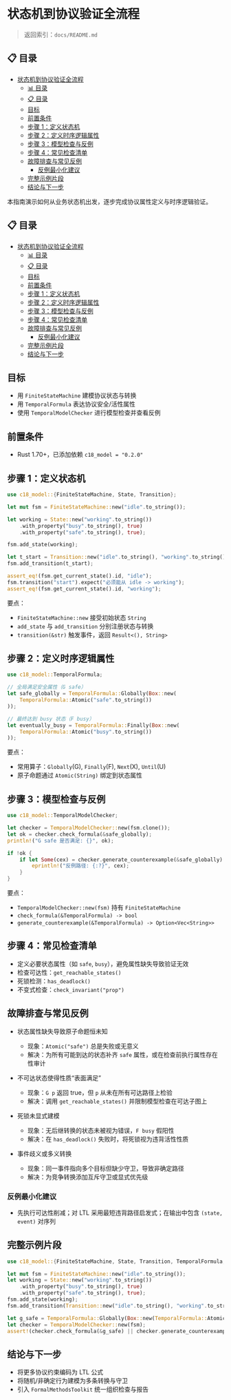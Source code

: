 ﻿# 状态机到协议验证全流程

> 返回索引：`docs/README.md`

## 📋 目录
- [状态机到协议验证全流程](#状态机到协议验证全流程)
  - [📊 目录](#-目录)
  - [📋 目录](#-目录-1)
  - [目标](#目标)
  - [前置条件](#前置条件)
  - [步骤 1：定义状态机](#步骤-1定义状态机)
  - [步骤 2：定义时序逻辑属性](#步骤-2定义时序逻辑属性)
  - [步骤 3：模型检查与反例](#步骤-3模型检查与反例)
  - [步骤 4：常见检查清单](#步骤-4常见检查清单)
  - [故障排查与常见反例](#故障排查与常见反例)
    - [反例最小化建议](#反例最小化建议)
  - [完整示例片段](#完整示例片段)
  - [结论与下一步](#结论与下一步)

本指南演示如何从业务状态机出发，逐步完成协议属性定义与时序逻辑验证。

## 📋 目录

- [状态机到协议验证全流程](#状态机到协议验证全流程)
  - [📊 目录](#-目录)
  - [📋 目录](#-目录-1)
  - [目标](#目标)
  - [前置条件](#前置条件)
  - [步骤 1：定义状态机](#步骤-1定义状态机)
  - [步骤 2：定义时序逻辑属性](#步骤-2定义时序逻辑属性)
  - [步骤 3：模型检查与反例](#步骤-3模型检查与反例)
  - [步骤 4：常见检查清单](#步骤-4常见检查清单)
  - [故障排查与常见反例](#故障排查与常见反例)
    - [反例最小化建议](#反例最小化建议)
  - [完整示例片段](#完整示例片段)
  - [结论与下一步](#结论与下一步)

## 目标

- 用 `FiniteStateMachine` 建模协议状态与转换
- 用 `TemporalFormula` 表达协议安全/活性属性
- 使用 `TemporalModelChecker` 进行模型检查并查看反例

## 前置条件

- Rust 1.70+，已添加依赖 `c18_model = "0.2.0"`

## 步骤 1：定义状态机

```rust
use c18_model::{FiniteStateMachine, State, Transition};

let mut fsm = FiniteStateMachine::new("idle".to_string());

let working = State::new("working".to_string())
    .with_property("busy".to_string(), true)
    .with_property("safe".to_string(), true);

fsm.add_state(working);

let t_start = Transition::new("idle".to_string(), "working".to_string(), "start".to_string());
fsm.add_transition(t_start);

assert_eq!(fsm.get_current_state().id, "idle");
fsm.transition("start").expect("必须能从 idle -> working");
assert_eq!(fsm.get_current_state().id, "working");
```

要点：

- `FiniteStateMachine::new` 接受初始状态 `String`
- `add_state` 与 `add_transition` 分别注册状态与转换
- `transition(&str)` 触发事件，返回 `Result<(), String>`

## 步骤 2：定义时序逻辑属性

```rust
use c18_model::TemporalFormula;

// 全局满足安全属性（G safe）
let safe_globally = TemporalFormula::Globally(Box::new(
    TemporalFormula::Atomic("safe".to_string())
));

// 最终达到 busy 状态（F busy）
let eventually_busy = TemporalFormula::Finally(Box::new(
    TemporalFormula::Atomic("busy".to_string())
));
```

要点：

- 常用算子：`Globally`(G), `Finally`(F), `Next`(X), `Until`(U)
- 原子命题通过 `Atomic(String)` 绑定到状态属性

## 步骤 3：模型检查与反例

```rust
use c18_model::TemporalModelChecker;

let checker = TemporalModelChecker::new(fsm.clone());
let ok = checker.check_formula(&safe_globally);
println!("G safe 是否满足: {}", ok);

if !ok {
    if let Some(cex) = checker.generate_counterexample(&safe_globally) {
        eprintln!("反例路径: {:?}", cex);
    }
}
```

要点：

- `TemporalModelChecker::new(fsm)` 持有 `FiniteStateMachine`
- `check_formula(&TemporalFormula) -> bool`
- `generate_counterexample(&TemporalFormula) -> Option<Vec<String>>`

## 步骤 4：常见检查清单

- 定义必要状态属性（如 `safe`, `busy`），避免属性缺失导致验证无效
- 检查可达性：`get_reachable_states()`
- 死锁检测：`has_deadlock()`
- 不变式检查：`check_invariant("prop")`

## 故障排查与常见反例

- 状态属性缺失导致原子命题恒未知
  - 现象：`Atomic("safe")` 总是失败或无意义
  - 解决：为所有可能到达的状态补齐 `safe` 属性，或在检查前执行属性存在性审计

- 不可达状态使得性质“表面满足”
  - 现象：`G p` 返回 true，但 `p` 从未在所有可达路径上检验
  - 解决：调用 `get_reachable_states()` 并限制模型检查在可达子图上

- 死锁未显式建模
  - 现象：无后继转换的状态未被视为错误，`F busy` 假阳性
  - 解决：在 `has_deadlock()` 失败时，将死锁视为违背活性性质

- 事件歧义或多义转换
  - 现象：同一事件指向多个目标但缺少守卫，导致非确定路径
  - 解决：为竞争转换添加互斥守卫或显式优先级

### 反例最小化建议

- 先执行可达性削减；对 LTL 采用最短违背路径启发式；在输出中包含 `(state, event)` 对序列

## 完整示例片段

```rust
use c18_model::{FiniteStateMachine, State, Transition, TemporalFormula, TemporalModelChecker};

let mut fsm = FiniteStateMachine::new("idle".to_string());
let working = State::new("working".to_string())
    .with_property("busy".to_string(), true)
    .with_property("safe".to_string(), true);
fsm.add_state(working);
fsm.add_transition(Transition::new("idle".to_string(), "working".to_string(), "start".to_string()));

let g_safe = TemporalFormula::Globally(Box::new(TemporalFormula::Atomic("safe".to_string())));
let checker = TemporalModelChecker::new(fsm);
assert!(checker.check_formula(&g_safe) || checker.generate_counterexample(&g_safe).is_some());
```

## 结论与下一步

- 将更多协议约束编码为 LTL 公式
- 将随机/非确定行为建模为多条转换与守卫
- 引入 `FormalMethodsToolkit` 统一组织检查与报告
